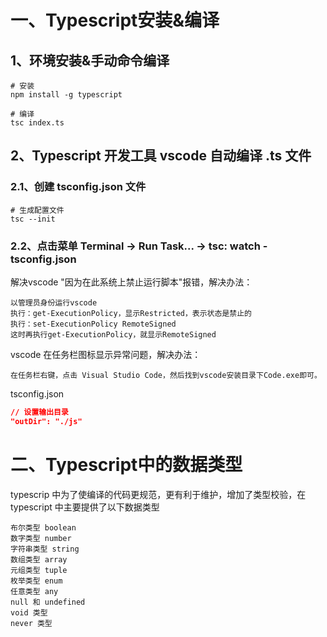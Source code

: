 # 一、Typescript安装&编译

## 1、环境安装&手动命令编译

```shell
# 安装
npm install -g typescript

# 编译
tsc index.ts
```

## 2、Typescript 开发工具 vscode 自动编译 .ts 文件

### 2.1、创建 tsconfig.json 文件

```shell
# 生成配置文件
tsc --init
```

### 2.2、点击菜单 Terminal -> Run Task... -> tsc: watch - tsconfig.json

解决vscode "因为在此系统上禁止运行脚本"报错，解决办法：

```
以管理员身份运行vscode
执行：get-ExecutionPolicy，显示Restricted，表示状态是禁止的
执行：set-ExecutionPolicy RemoteSigned
这时再执行get-ExecutionPolicy，就显示RemoteSigned
```

vscode 在任务栏图标显示异常问题，解决办法：

```
在任务栏右键，点击 Visual Studio Code，然后找到vscode安装目录下Code.exe即可。
```

tsconfig.json

```json
// 设置输出目录
"outDir": "./js"
```

# 二、Typescript中的数据类型

typescrip 中为了使编译的代码更规范，更有利于维护，增加了类型校验，在 typescript 中主要提供了以下数据类型

```
布尔类型 boolean
数字类型 number
字符串类型 string
数组类型 array
元组类型 tuple
枚举类型 enum
任意类型 any
null 和 undefined
void 类型
never 类型
```

